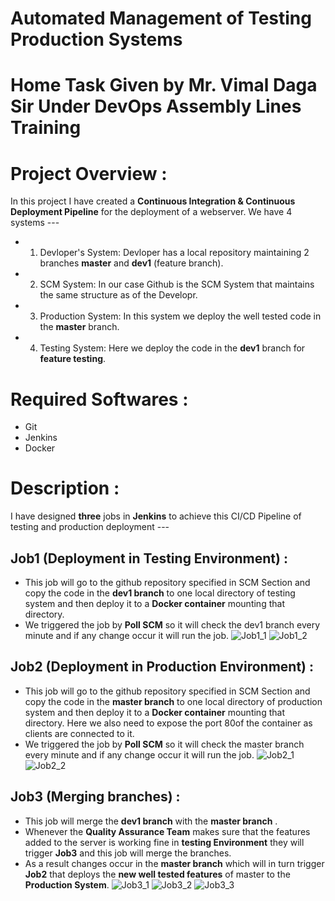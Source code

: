 # Automated Management of Testing Production Systems 

# Home Task Given by Mr. Vimal Daga Sir Under DevOps Assembly Lines Training

# Project Overview :
In this project I have created a **Continuous Integration & Continuous Deployment Pipeline** for the deployment of a webserver. We have 4 systems ---
 * 1. Devloper's System:
    Devloper has a local repository maintaining 2 branches **master** and **dev1** (feature branch).
 * 2. SCM System:
    In our case Github is the SCM System that maintains the same structure as of the Developr.
 * 3. Production System:
    In this system we deploy the well tested code in the **master** branch.
 * 4. Testing System:
    Here we deploy the code in the **dev1** branch for **feature testing**.
# Required Softwares :
  * Git
  * Jenkins
  * Docker

# Description :
I have designed **three** jobs in **Jenkins** to achieve this CI/CD Pipeline of testing and production deployment ---
## Job1 (Deployment in Testing Environment) :
 * This job will go to the github repository specified in SCM Section and copy the code in the **dev1 branch** to one local directory of testing system and then deploy it to a **Docker container** mounting that directory.
 * We triggered the job by **Poll SCM** so it will check the dev1 branch every minute and if any change occur it will run the job.
 ![Job1_1](https://github.com/disha1822/Automated-Management-of-Testing-Production/blob/master/testing_job_1.jpeg?raw=true)
 ![Job1_2](https://github.com/disha1822/Automated-Management-of-Testing-Production/blob/master/testing_job_2.jpeg?raw=true)
 
 ## Job2 (Deployment in Production Environment) :
 * This job will go to the github repository specified in SCM Section and copy the code in the **master branch** to one local directory of production system and then deploy it to a **Docker container** mounting that directory. Here we also need to expose the port 80of the container as clients are connected to it.
 * We triggered the job by **Poll SCM** so it will check the master branch every minute and if any change occur it will run the job.
 ![Job2_1](https://github.com/disha1822/Automated-Management-of-Testing-Production/blob/master/production_job_1.jpeg?raw=true)
 ![Job2_2](https://github.com/disha1822/Automated-Management-of-Testing-Production/blob/master/production_job_2.jpeg?raw=true)
 
 ## Job3 (Merging branches) :
 * This job will merge the **dev1 branch** with the **master branch** .
 * Whenever the **Quality Assurance Team** makes sure that the features added to the server is working fine in **testing Environment** 
 they will trigger **Job3** and this job will merge the branches.
 * As a result changes occur in the **master branch** which will in turn trigger **Job2** that deploys the **new well tested features**
 of master to the **Production System**.
 ![Job3_1](https://github.com/disha1822/Automated-Management-of-Testing-Production/blob/master/merge_job_1.jpeg?raw=true)
 ![Job3_2](https://github.com/disha1822/Automated-Management-of-Testing-Production/blob/master/merge_job_2.jpeg?raw=true)
 ![Job3_3](https://github.com/disha1822/Automated-Management-of-Testing-Production/blob/master/merge_job_3.jpeg?raw=true)
 
